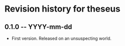 # Revision history for theseus

## 0.1.0  -- YYYY-mm-dd

* First version. Released on an unsuspecting world.

